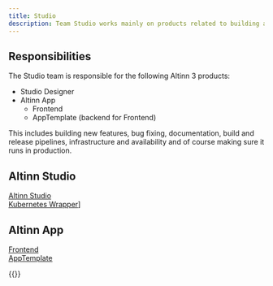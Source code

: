 ```yaml
---
title: Studio
description: Team Studio works mainly on products related to building and developing Altinn 3 applications.
---
```


## Responsibilities 
The Studio team is responsible for the following Altinn 3 products:
* Studio Designer
* Altinn App 
  * Frontend
  * AppTemplate (backend for Frontend)
  
This includes building new features, bug fixing, documentation, build and release pipelines, infrastructure and
availability and of course making sure it runs in production.

## Altinn Studio
[Altinn Studio](https://github.com/Altinn/altinn-studio)\
[Kubernetes Wrapper](https://github.com/Altinn/app-kubernetes-wrapper)]
## Altinn App 
[Frontend](https://github.com/Altinn/app-frontend)\
[AppTemplate](https://github.com/Altinn/app-template-dotnet)

{{<children />}}
